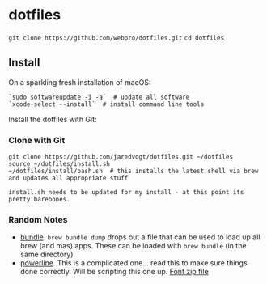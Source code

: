 # dotfiles

`git clone https://github.com/webpro/dotfiles.git`
`cd dotfiles`

## Install

On a sparkling fresh installation of macOS:

    `sudo softwareupdate -i -a`  # update all software
    `xcode-select --install`  # install command line tools

Install the dotfiles with Git:

### Clone with Git

    git clone https://github.com/jaredvogt/dotfiles.git ~/dotfiles
    source ~/dotfiles/install.sh
    ~/dotfiles/install/bash.sh  # this installs the latest shell via brew and updates all appropriate stuff

    install.sh needs to be updated for my install - at this point its pretty barebones.







### Random Notes

* [bundle](https://github.com/Homebrew/homebrew-bundle). `brew bundle dump` drops out a file that can be used to load up all brew (and mas) apps. These can be loaded with `brew bundle` (in the same directory). 
* [powerline](https://powerline.readthedocs.io/en/latest/installation/osx.html). This is a complicated one... read this to make sure things done correctly. Will be scripting this one up. [Font zip file](https://github.com/powerline/fonts/archive/master.zip)
